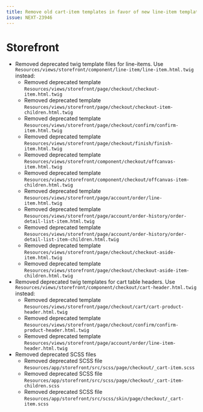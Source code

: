 ```yaml
---
title: Remove old cart-item templates in favor of new line-item template
issue: NEXT-23946
---
```

# Storefront
* Removed deprecated twig template files for line-items. Use `Resources/views/storefront/component/line-item/line-item.html.twig` instead:
    * Removed deprecated template `Resources/views/storefront/page/checkout/checkout-item.html.twig` 
    * Removed deprecated template `Resources/views/storefront/page/checkout/checkout-item-children.html.twig`
    * Removed deprecated template `Resources/views/storefront/page/checkout/confirm/confirm-item.html.twig`
    * Removed deprecated template `Resources/views/storefront/page/checkout/finish/finish-item.html.twig`
    * Removed deprecated template `Resources/views/storefront/component/checkout/offcanvas-item.html.twig`
    * Removed deprecated template `Resources/views/storefront/component/checkout/offcanvas-item-children.html.twig`
    * Removed deprecated template `Resources/views/storefront/page/account/order/line-item.html.twig`
    * Removed deprecated template `Resources/views/storefront/page/account/order-history/order-detail-list-item.html.twig`
    * Removed deprecated template `Resources/views/storefront/page/account/order-history/order-detail-list-item-children.html.twig`
    * Removed deprecated template `Resources/views/storefront/page/checkout/checkout-aside-item.html.twig`
    * Removed deprecated template `Resources/views/storefront/page/checkout/checkout-aside-item-children.html.twig`
* Removed deprecated twig templates for cart table headers. Use `Resources/views/storefront/component/checkout/cart-header.html.twig` instead:
    * Removed deprecated template `Resources/views/storefront/page/checkout/cart/cart-product-header.html.twig`
    * Removed deprecated template `Resources/views/storefront/page/checkout/confirm/confirm-product-header.html.twig`
    * Removed deprecated template `Resources/views/storefront/page/account/order/line-item-header.html.twig`
* Removed deprecated SCSS files
    * Removed deprecated SCSS file `Resources/app/storefront/src/scss/page/checkout/_cart-item.scss`
    * Removed deprecated SCSS file `Resources/app/storefront/src/scss/page/checkout/_cart-item-children.scss`
    * Removed deprecated SCSS file `Resources/app/storefront/src/scss/skin/page/checkout/_cart-item.scss`
